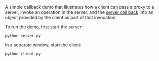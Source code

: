 A simple callback demo that illustrates how a client can pass a proxy
to a server, invoke an operation in the server, and the [server call
back][1] into an object provided by the client as part of that invocation.

To run the demo, first start the server:

```
python server.py
```

In a separate window, start the client:

```
python client.py
```

[1]: https://doc.zeroc.com/display/Ice37/Nested+Invocations

